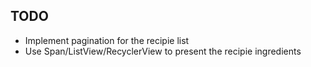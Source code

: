 ## TODO
* Implement pagination for the recipie list
* Use Span/ListView/RecyclerView to present the recipie ingredients 
